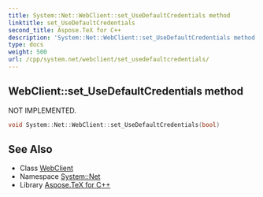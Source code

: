 ```yaml
---
title: System::Net::WebClient::set_UseDefaultCredentials method
linktitle: set_UseDefaultCredentials
second_title: Aspose.TeX for C++
description: 'System::Net::WebClient::set_UseDefaultCredentials method. NOT IMPLEMENTED in C++.'
type: docs
weight: 500
url: /cpp/system.net/webclient/set_usedefaultcredentials/
---
```

## WebClient::set_UseDefaultCredentials method


NOT IMPLEMENTED.

```cpp
void System::Net::WebClient::set_UseDefaultCredentials(bool)
```

## See Also

* Class [WebClient](../)
* Namespace [System::Net](../../)
* Library [Aspose.TeX for C++](../../../)
